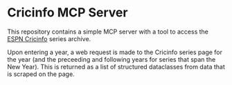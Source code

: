 # Cricinfo MCP Server

This repository contains a simple MCP server with a tool to access the [ESPN Cricinfo](https://www.espncricinfo.com) series archive.

Upon entering a year, a web request is made to the Cricinfo series page for the year (and the preceeding and following years for series that span the New Year). This is returned as a list of structured dataclasses from data that is scraped on the page.
